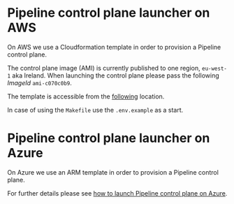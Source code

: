 # Pipeline control plane launcher on AWS

On AWS we use a Cloudformation template in order to provision a Pipeline control plane.

The control plane image (AMI) is currently published to one region, `eu-west-1` aka Ireland. When launching the control plane please pass the following *ImageId* `ami-c070c0b9`.

The template is accessible from the [following](https://s3-eu-west-1.amazonaws.com/cf-templates-grr4ysncvcdl-eu-west-1/2018026em9-new.templatee93ate9mob7) location.

In case of using the `Makefile` use the `.env.example` as a start.

# Pipeline control plane launcher on Azure

On Azure we use an ARM template in order to provision a Pipeline control plane.

For further details please see [how to launch Pipeline control plane on Azure](https://github.com/banzaicloud/pipeline/blob/0.2.0/docs/pipeline-howto.md#launch-pipeline-control-plane-on-azure).
